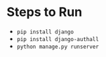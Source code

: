 # Steps to Run
- `pip install django`
- `pip install django-authall`
- `python manage.py runserver`
